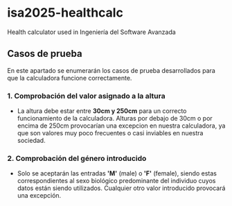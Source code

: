 # isa2025-healthcalc
Health calculator used in Ingeniería del Software Avanzada

## Casos de prueba
En este apartado se enumerarán los casos de prueba desarrollados para que la calculadora funcione correctamente.

### 1. Comprobación del valor asignado a la altura
- La altura debe estar entre **30cm y 250cm** para un correcto funcionamiento de la calculadora. Alturas por debajo de 30cm o por encima de 250cm provocarían una excepcion en nuestra calculadora, ya que son valores muy poco frecuentes o casi inviables en nuestra sociedad.

### 2. Comprobación del género introducido
- Solo se aceptarán las entradas **'M'** (male) o **'F'** (female), siendo estas correspondientes al sexo biológico predominante del individuo cuyos datos están siendo utilizados. Cualquier otro valor introducido provocará una excepción.